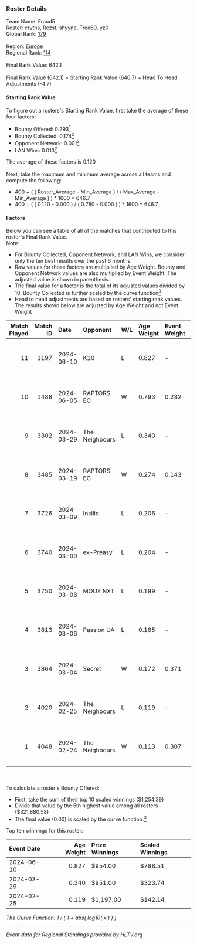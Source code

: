 ### Roster Details<br />
Team Name: Fraud5<br />
Roster: cryths, Rezst, shyyne, Tree60, yz0<br />
Global Rank: [179](../standings_global.md)<br />
<br />
Region: [Europe]( ../standings_europe.md)<br />
Regional Rank: [114]( ../standings_europe.md)<br />
<br />
Final Rank Value:  642.1<br />
<br />
Final Rank Value (642.1) = Starting Rank Value (646.7) + Head To Head Adjustments (-4.7)<br />

#### Starting Rank Value<br />
To figure out a rosters's Starting Rank Value, first take the average of these four factors:<br />
- Bounty Offered: 0.293[<sup>1</sup>](#table2)
- Bounty Collected: 0.174[<sup>2</sup>](#table1)
- Opponent Network: 0.001[<sup>2</sup>](#table1)
- LAN Wins: 0.013[<sup>2</sup>](#table1)

The average of these factors is 0.120<br />
<br />
Next, take the maximum and minimum average across all teams and compute the following:<br />
- 400 + ( ( Roster_Average - Min_Average ) / ( Max_Average - Min_Average ) ) * 1600 = 646.7
- 400 + ( ( 0.120 - 0.000 ) / ( 0.780 - 0.000 ) ) * 1600 = 646.7


#### Factors<br />
Below you can see a table of all of the matches that contributed to this roster's Final Rank Value.<br />
Note:<br />

- For Bounty Collected, Opponent Network, and LAN Wins, we consider only the ten best results over the past 6 months.
- Raw values for those factors are multiplied by Age Weight. Bounty and Opponent Network values are also multiplied by Event Weight. The adjusted value is shown in parenthesis.
- The final value for a factor is the total of its adjusted values divided by 10. Bounty Collected is further scaled by the curve function[<sup>3</sup>](#curveFunction)
- Head to head adjustments are based on rosters' starting rank values. The results shown below are adjusted by Age Weight and not Event Weight
<span id="table1"></span><br />


| Match Played | Match ID | Date       | Opponent       | W/L | Age Weight | Event Weight | Bounty Collected | Opponent Network | LAN Wins  | H2H Adj. | Roster                                |
| -: | -: | :- | :- | :- | :- | :- | :- | :- | :- | -: | :- |
|           11 |     1197 | 2024-06-10 | K10            | L   | 0.827      | -            | -                | -                | -         |   -10.93 | cryths, Rezst, shyyne, Tree60, yz0    |
|           10 |     1488 | 2024-06-05 | RAPTORS EC     | W   | 0.793      | 0.282        | 0.000 (0.000)    | 0.033 (0.007)    | 0 (0.000) |    10.54 | cryths, Rezst, shyyne, Tree60, yz0    |
|            9 |     3302 | 2024-03-29 | The Neighbours | L   | 0.340      | -            | -                | -                | -         |    -4.62 | Kisynergy, Rezst, shyyne, Tree60, yz0 |
|            8 |     3485 | 2024-03-19 | RAPTORS EC     | W   | 0.274      | 0.143        | 0.000 (0.000)    | 0.009 (0.000)    | 0 (0.000) |     2.48 | Kisynergy, Rezst, shyyne, Tree60, yz0 |
|            7 |     3726 | 2024-03-09 | Insilio        | L   | 0.206      | -            | -                | -                | -         |    -1.29 | Rezst, shyyne, SLY, Tree60, yz0       |
|            6 |     3740 | 2024-03-09 | ex-Preasy      | L   | 0.204      | -            | -                | -                | -         |    -1.98 | Rezst, shyyne, SLY, Tree60, yz0       |
|            5 |     3750 | 2024-03-08 | MOUZ NXT       | L   | 0.199      | -            | -                | -                | -         |    -0.62 | Rezst, shyyne, SLY, Tree60, yz0       |
|            4 |     3813 | 2024-03-06 | Passion UA     | L   | 0.185      | -            | -                | -                | -         |    -0.44 | Rezst, shyyne, SLY, Tree60, yz0       |
|            3 |     3864 | 2024-03-04 | Secret         | W   | 0.172      | 0.371        | 0.000 (0.000)    | 0.057 (0.004)    | 0 (0.000) |     1.92 | Rezst, shyyne, SLY, Tree60, yz0       |
|            2 |     4020 | 2024-02-25 | The Neighbours | L   | 0.119      | -            | -                | -                | -         |    -1.68 | Rezst, shyyne, SLY, Tree60, yz0       |
|            1 |     4048 | 2024-02-24 | The Neighbours | W   | 0.113      | 0.307        | 0.003 (0.000)    | 0.033 (0.001)    | 1 (0.113) |     1.97 | Rezst, shyyne, SLY, Tree60, yz0       |

<br />
<span id="table2"></span><br />
To calculate a roster's Bounty Offered:<br />

- First, take the sum of their top 10 scaled winnings ($1,254.39)
- Divide that value by the 5th highest value among all rosters ($321,880.58)
- The final value (0.00) is scaled by the curve function.[<sup>3</sup>](#curveFunction)

Top ten winnings for this roster:<br />

| Event Date | Age Weight | Prize Winnings | Scaled Winnings |
| :- | -: | :- | :- |
| 2024-06-10 |      0.827 | $954.00        | $788.51         |
| 2024-03-29 |      0.340 | $951.00        | $323.74         |
| 2024-02-25 |      0.119 | $1,197.00      | $142.14         |


<span id="curveFunction"></span>_The Curve Function: 1 / ( 1 + abs( log10( x ) ) )_<br />

---
_Event data for Regional Standings provided by HLTV.org_<br />

